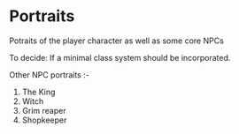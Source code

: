 # Portraits
Potraits of the player character as well as some core NPCs

To decide:
If a minimal class system should be incorporated.

Other NPC portraits :-

1. The King
2. Witch
3. Grim reaper
4. Shopkeeper
